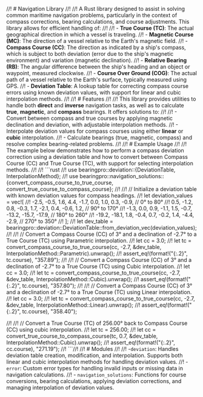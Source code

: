//! # Navigation Library
//!
//! A Rust library designed to assist in solving common maritime navigation problems, particularly in the context of compass corrections, bearing calculations, and course adjustments. This library allows for efficient handling of:
//!
//! - **True Course (TC)**: The actual geographical direction in which a vessel is traveling.
//! - **Magnetic Course (MC)**: The direction of a vessel relative to the Earth's magnetic field.
//! - **Compass Course (CC)**: The direction as indicated by a ship's compass, which is subject to both deviation (error due to the ship's magnetic environment) and variation (magnetic declination).
//! - **Relative Bearing (RB)**: The angular difference between the ship's heading and an object or waypoint, measured clockwise.
//! - **Course Over Ground (COG)**: The actual path of a vessel relative to the Earth's surface, typically measured using GPS.
//! - **Deviation Table**: A lookup table for correcting compass course errors using known deviation values, with support for linear and cubic interpolation methods.
//!
//! # Features
//!
//! This library provides utilities to handle both **direct** and **inverse** navigation tasks, as well as to calculate **true**, **magnetic**, and **compass** bearings. It offers solutions to:
//!
//! - Convert between compass and true courses by applying magnetic declination and deviation, with adjustable interpolation methods.
//! - Interpolate deviation values for compass courses using either **linear** or **cubic** interpolation.
//! - Calculate bearings (true, magnetic, compass) and resolve complex bearing-related problems.
//!
//! # Example Usage
//!
//! The example below demonstrates how to perform a compass deviation correction using a deviation table and how to convert between Compass Course (CC) and True Course (TC), with support for selecting interpolation methods.
//!
//! ```rust
//! use bearingpro::deviation::{DeviationTable, InterpolationMethod};
//! use bearingpro::navigation_solutions::{convert_compass_course_to_true_course, convert_true_course_to_compass_course};
//!
//! // Initialize a deviation table with known deviation values for compass headings.
//! let deviation_values = vec![
//!     -2.5, -0.5, 1.6, 4.4, -1.7, 0.0, 1.0, 0.3, -0.9, // 0° to 80°
//!     0.5, -1.2, 0.8, -0.3, 1.7, -2.1, 0.4, -0.6, 1.2, // 90° to 170°
//!     -1.3, 0.0, 0.9, -1.1, 1.5, -0.7, -13.2, -15.7, -17.9, // 180° to 260°
//!     -19.2, -18.1, 1.8, -0.4, 0.7, -0.2, 1.4, -4.4, -2.9, // 270° to 350°
//! ];
//! let dev_table = bearingpro::deviation::DeviationTable::from_deviation_vec(deviation_values);
//!
//! // Convert a Compass Course (CC) of 3° and a declination of -2.7° to a True Course (TC) using Parametric interpolation.
//! let cc = 3.0;
//! let tc = convert_compass_course_to_true_course(cc, -2.7, &dev_table, InterpolationMethod::Parametric).unwrap();
//! assert_eq!(format!("{:.2}", tc.course), "357.89");
//!
//! // Convert a Compass Course (CC) of 3° and a declination of -2.7° to a True Course (TC) using Cubic interpolation.
//! let cc = 3.0;
//! let tc = convert_compass_course_to_true_course(cc, -2.7, &dev_table, InterpolationMethod::Cubic).unwrap();
//! assert_eq!(format!("{:.2}", tc.course), "357.80");
//!
//! // Convert a Compass Course (CC) of 3° and a declination of -2.7° to a True Course (TC) using Linear interpolation.
//! let cc = 3.0;
//! let tc = convert_compass_course_to_true_course(cc, -2.7, &dev_table, InterpolationMethod::Linear).unwrap();
//! assert_eq!(format!("{:.2}", tc.course), "358.40");

//!
//! // Convert a True Course (TC) of 256.00° back to Compass Course (CC) using cubic interpolation.
//! let tc = 256.00;
//! let cc = convert_true_course_to_compass_course(tc, 0.7, &dev_table, InterpolationMethod::Cubic).unwrap();
//! assert_eq!(format!("{:.2}", cc.course), "271.19");
//! ```//!
//! # Modules
//!
//! -`deviation`: Handles deviation table creation, modification, and interpolation. Supports both linear and cubic interpolation methods for handling deviation values.
//! - `error`: Custom error types for handling invalid inputs or missing data in navigation calculations.
//! - `navigation_solutions`: Functions for course conversions, bearing calculations, applying deviation corrections, and managing interpolation of deviation values.
